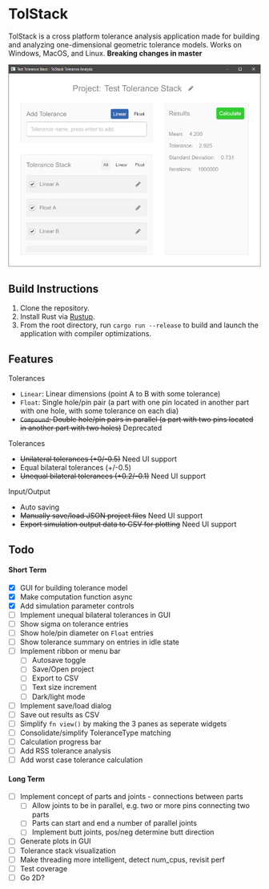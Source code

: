 # TolStack

TolStack is a cross platform tolerance analysis application made for building and analyzing one-dimensional geometric tolerance models. Works on Windows, MacOS, and Linux. **Breaking changes in master**

![Screenshot](docs/screenshot.png)

## Build Instructions

1. Clone the repository.
2. Install Rust via [Rustup](https://www.rust-lang.org/tools/install).
3. From the root directory, run `cargo run --release` to build and launch the application with compiler optimizations.

## Features

Tolerances

* `Linear`: Linear dimensions (point A to B with some tolerance)
* `Float`: Single hole/pin pair (a part with one pin located in another part with one hole, with some tolerance on each dia)
* ~~`Compound`: Double hole/pin pairs in parallel (a part with two pins located in another part with two holes)~~ Deprecated

Tolerances

* ~~Unilateral tolerances (+0/-0.5)~~ Need UI support
* Equal bilateral tolerances (+/-0.5)
* ~~Unequal bilateral tolerances (+0.2/-0.1)~~ Need UI support

Input/Output

* Auto saving
* ~~Manually save/load JSON project files~~ Need UI support
* ~~Export simulation output data to CSV for plotting~~ Need UI support

## Todo

#### Short Term

- [x] GUI for building tolerance model
- [X] Make computation function async
- [X] Add simulation parameter controls
- [ ] Implement unequal bilateral tolerances in GUI
- [ ] Show sigma on tolerance entries
- [ ] Show hole/pin diameter on `Float` entries
- [ ] Show tolerance summary on entries in idle state
- [ ] Implement ribbon or menu bar
  - [ ] Autosave toggle
  - [ ] Save/Open project
  - [ ] Export to CSV
  - [ ] Text size increment
  - [ ] Dark/light mode
- [ ] Implement save/load dialog
- [ ] Save out results as CSV
- [ ] Simplify `fn view()` by making the 3 panes as seperate widgets
- [ ] Consolidate/simplify ToleranceType matching
- [ ] Calculation progress bar
- [ ] Add RSS tolerance analysis
- [ ] Add worst case tolerance calculation

#### Long Term

- [ ] Implement concept of parts and joints - connections between parts
  - [ ] Allow joints to be in parallel, e.g. two or more pins connecting two parts
  - [ ] Parts can start and end a number of parallel joints
  - [ ] Implement butt joints, pos/neg determine butt direction
- [ ] Generate plots in GUI
- [ ] Tolerance stack visualization
- [ ] Make threading more intelligent, detect num_cpus, revisit perf
- [ ] Test coverage
- [ ] Go 2D?
